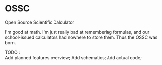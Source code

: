 # OSSC
Open Source Scientific Calculator

I'm good at math. I'm just really bad at remembering formulas, and our school-issued calculators had nowhere to store them.
Thus the OSSC was born.

TODO :	
Add planned features overview; Add schematics; Add actual code;
				
